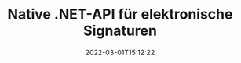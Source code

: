 ---
############################# Static ############################
layout: "product"
date: 2022-03-01T15:12:22
draft: false
#operation: 
#signaturetype: 
#fileformat: 
#productName: Java
lang: de
#productCode: java
#otherformats: 
#breadcrumb: Put  signature on  for Java
product: "Signature"
product_tag: "signature"
platform: ".NET"
platform_tag: "net"

############################# Head ############################
head_title: ".NET Digital Signature API - Elektronisches Signieren von PDF-Word-Excel-Bildern"
head_description: "C# .NET-API für digitale Signaturen, Bibliothek für elektronische Signaturen zum elektronischen Signieren von PDF-, Word-, Excel-Tabellen, PowerPoint-, Bild- und Grafikdokumentformaten."

############################# Header ############################
title: "Native .NET-API für elektronische Signaturen"
description: "Fügen Sie Dokumentenformaten digitale Signaturen hinzu und implementieren Sie gängige eSignatur-Typen (Text, Bild, QR-Code, Barcode, Stempel und Metadaten) in .NET-Anwendungen."
button:
    enable: true

############################# SubMenu ############################
submenu:
    enable: true
    
    left:
        img_alt: "GroupDocs.Signature for .NET"
        image: "https://www.groupdocs.cloud/templates/groupdocs/images/product-logos/groupdocs-signature-net.png"
        product: "GroupDocs.Signature"
        platform: ".NET"

    middle:
        button:
            # button loop
            - link: "#overview"
              text: "Überblick"

            # button loop
            - link: "#features"
              text: "Merkmale"

            # button loop
            - link: "#support"
              text: "Unterstützung"

            # button loop
            - link: "https://products.groupdocs.app/signature"
              text: "Live-Demo"

            # button loop
            - link: "https://purchase.groupdocs.com/pricing/signature/net"
              text: "Preisgestaltung"

    right:
        link_download: "https://downloads.groupdocs.com/signature"
        link_learn: "https://docs.groupdocs.com/signature/net/"
        link_buy: "https://purchase.groupdocs.com"

############################# Overview ############################
overview:
    enable: true
    content: |
      Verwenden Sie GroupDocs.Signature for .NET API, um Anwendungen in C#, ASP.NET und anderen .NET-basierten Technologien zu erstellen, mit denen Sie digitale Geschäftsdokumente wie PDF, Microsoft Word, Excel-Tabellen, PowerPoint-Präsentationen, Bilder, OpenDocument und mehr signieren können andere branchenübliche Dateiformate, ohne dass zusätzliche Software installiert werden muss. Diese Bibliothek für elektronische Signaturen ist einfach zu handhaben, und .NET-Entwickler können ihren Anwendungen problemlos erweiterte Funktionen für digitale Signaturen hinzufügen, die es Benutzern ermöglichen, elektronische Signaturen aus gängigen Dokumentformaten sicher zu signieren, zu suchen und zu überprüfen. Es unterstützt die Implementierung einer Vielzahl von Signaturtypen wie Text, Bild, Barcode, QR-Code, Formularfeld, Stempel und Metadaten.  

      Die Dokumentensignatur-API bietet Ihnen einfache und erweiterte Suchoptionen, um Ihre erforderlichen Signaturen auf einem Dokument im Handumdrehen zu finden. Die Optionen zum Anwenden von Signaturstilen, Erscheinungsbildmanagement und Anpassen von Signatureigenschaften wie Abmessungen, Schatten, Ausrichtung und mehr sind ebenfalls mit dieser funktionsreichen API zum Signieren von Dokumenten möglich.  

      GroupDocs.Signature für .NET kann in jeder Entwicklungsumgebung verwendet werden, die die .NET-Plattform unterstützt. Es ist mit allen .NET-basierten Sprachen kompatibel und unterstützt gängige Betriebssysteme (Windows, Linux, MacOS), auf denen Mono- oder .NET-Frameworks (einschließlich .NET Core) installiert werden können.
    tabs:
      enable: true
      
      ## TAB ONE ##
      tab_one:
        description: |
          Nachfolgend finden Sie eine Übersicht über GroupDocs.Signature für .NET:
      
        left:
          enable: true
          icon: "fab fa-html5"
          title: "Signaturtypen"
          content: |
            * Textsignatur
            * Bildsignatur
            * Digitale Signaturen
            * QR-Code-Signatur
            * Barcode-Signatur
            * Stempel Unterschrift
            * Metadaten-Signatur
      
      ## TAB TWO ##
      tab_two:
        description: |
          GroupDocs.Signature für .NET unterstützt das Signieren aller gängigen Dokumentformate. Mit nur wenigen Codezeilen fügen Sie Ihren .NET-Anwendungen PDF-Signaturen, Microsoft Office Word, Excel-Tabellen, Bilder, HTML, Outlook-E-Mails, OneNote, Project und Grafik-Signaturfunktionen hinzu. [Unterstützte Dokumentenformate.](https://docs.groupdocs.com/signature/net/supported-document-formats/)

        left:
          enable: true
          table:
            # table loop
            - title: "Microsoft Office"
              content: |
                * **Word:** DOC, DOCX, DOCM, DOT, DOTX, DOTM, RTF, TXT
                * **Excel:** XLS, XLSX, XLSM, XLSB, XLTM, XLT, XLTM, XLTX, XLAM, SXC, SpreadsheetML
                * **PowerPoint:** PPT, PPTX, PPS, PPSX, PPSM, POT, POTM, POTX, PPTM

        right:
          enable: true
          table:
            # table loop
            - title: "Images & Other Formats"
              content: |
                * **Bilder**: JPG, BMP, PNG, TIFF, GIF, DCM, WEBP
                * **OpenDocument**: ODT, OTT, OTS, ODS, ODP, OTP, ODG
                * **Jpeg2000**: JP2, JPF, JPX, J2K, J2C, JPM
                * **Metadateien**: EMF, WMF, CMX
                * **tragbar**: PDF
                * **Skalierbare Vektorgrafiken**: CDR, SVG
                * **Adobe Photoshop**: PSD
                * **Andere**: DJVU

      ## TAB THREE ##
      tab_three:
        description: |
          GroupDocs.Signature für .NET unterstützt folgende Betriebssysteme, Frameworks & Paketmanager:
        
        left:
          enable: true
          table:
            # table loop
            - icon: "fab fa-windows"
              title: "Betriebssysteme"
              content: |
                * Windows Desktop
                * Windows Server
                * Windows Azure
                * Linux
                * MacOS

            # table loop
            - icon: "fas fa-code"
              title: "Unterstützte Frameworks"
              content: |
                * .NET Framework 2.0 or higher
                * Mono Framework 1.2 or higher
                * .NET Standard 2.0
                * .NET Core 2.0
                * .NET Core 2.1

        right:
          enable: true
          table:
            # table loop
            - icon: "fas fa-box"
              title: "Paket-Manager"
              content: |
                * NuGet

            # table loop
            - icon: "fas fa-tools"
              title: "Entwicklungsumgebungen"
              content: |
                * Microsoft Visual Studio
                * Xamarin.Android
                * Xamarin.IOS
                * Xamarin.Mac
                * MonoDevelop

############################# Features ############################
features:
    enable: true
    title: "GroupDocs.Signature für .NET-Features"

    feature:
      # feature loop
      - icon: "fas fa-copy"
        content: "Erstellen, suchen, aktualisieren, verbergen, überprüfen und löschen Sie elektronische Signaturen aus unterstützten Dokumentformaten"

      # feature loop
      - icon: "fas fa-eye"
        content: "Geben Sie XML Advanced Electronic Signatures (XAdES) für Excel-Tabellen an"

      # feature loop
      - icon: "fas fa-bolt"
        content: "Rufen Sie Bildinhalte aus Dokumenten ab, die mit QR-Code-, BarCode- und Bildsignaturen signiert wurden"
      
      # feature loop
      - icon: "fas fa-file-powerpoint"
        content: "Legen Sie Höhe, Breite, Ränder und Ausrichtung für Text oder Bildsignatur fest und platzieren Sie sie auf einer bestimmten Seite"

      # feature loop
      - icon: "fas fa-code"
        content: "PowerPoint-Präsentationsdokumente suchen, überprüfen und digital signieren"

      # feature loop
      - icon: "fas fa-cloud"
        content: "Signieren Sie Textverarbeitungsdokumentformate mit nativen Textwasserzeichen"

      # feature loop
      - icon: "fas fa-remove-format"
        content: "Unterstützt abgerundete Ecken für rechteckige Stempelsignaturtypen"

      # feature loop
      - icon: "fas fa-comment-slash"
        content: "Wenden Sie eine Text- oder Bildsignatur auf ein bestimmtes Excel-Blatt an oder legen Sie eine elektronische Signatur für alle Blätter fest"

      # feature loop
      - icon: "fas fa-location-arrow"
        content: "Geben Sie eine bestimmte Zeilen- und Spaltennummer an, um die Text- oder Bildsignatur in der Excel-Tabelle zu platzieren"

      # feature loop
      - icon: "fas fa-border-all"
        content: "Wenden Sie Schatten auf die Textsignatur in Microsoft PowerPoint an und richten Sie Farbe, Winkel und Transparenz ein"

      # feature loop
      - icon: "fas fa-wrench"
        content: "Konfigurieren Sie Textsignaturrahmenstile und Schriftartoptionen für Excel-Tabellen"

      # feature loop
      - icon: "fas fa-columns"
        content: "Legen Sie den Bildsignaturtyp fest, z. Rund oder Quadratisch & Ränder, Schriftfarbe, Rotation konfigurieren"

      # feature loop
      - icon: "fas fa-file-word"
        content: "Wenden Sie digitale Zertifikate auf Dokumente, Tabellenkalkulationen und PDF-Dateien mit Signaturzeile an"

      # feature loop
      - icon: "fas fa-envelope"
        content: "Führen Sie Farbeinstellungen durch, wenden Sie Transparenz und Drehung auf die Textsignatur an"

      # feature loop
      - icon: "fas fa-print"
        content: "Richten Sie Helligkeits- und Graustufenoptionen ein und geben Sie den Einzug der Bildsignatur in einem Bild an"

      # feature loop
      - icon: "fas fa-file-archive"
        content: "Einbetten von benutzerdefinierten Objekten, Serialisieren sowie Verschlüsseln und Entschlüsseln von Metadaten-Signaturwerten von PDF-Dokumenten"

      # feature loop
      - icon: "fas fa-lock"
        content: "Ausblenden, Entfernen oder Anpassen der Darstellung digitaler Signaturen aus PDF-Dokumenten"

      # feature loop
      - icon: "fas fa-file-code"
        content: "Signieren Sie PDF-Dokumente mit digitalem Formularfeld und Textsignatur als Bild, Anmerkung, Aufkleber oder Wasserzeichen"
      
      # feature loop
      - icon: "fas fa-fill-drip"
        content: "Fügen Sie Textsignaturen in Formularfelder von MS Word- und PDF-Dokumenten ein"

      # feature loop
      - icon: "fas fa-file-excel"
        content: "Geben Sie beliebige Seiten von Dokumenten für die Verarbeitung der Signatur oder die erweiterte Überprüfung der elektronischen Signatur für Word-Dateien an"

      # feature loop
      - icon: "fas fa-heading"
        content: "Speichern Sie eine signierte Bilddatei in einem anderen Format und exportieren Sie eine signierte Tabelle als Bild oder mehrseitiges TIFF"

      # feature loop
      - icon: "fas fa-project-diagram"
        content: "Weisen Sie signierten Dateien Passwörter zu, ändern und entfernen Sie sie und wenden Sie eSignatur auf passwortgeschützte Dateien an"

      # feature loop
      - icon: "fas fa-cube"
        content: "eSign-Arbeitsblätter, PowerPoint-Folien, Word-Dokumente und Bilder mit benutzerdefinierten Objekten in Metadaten"

      # feature loop
      - icon: "fab fa-uncharted"
        content: "Richten Sie Signatur-Pinselstile als Vollton, Textur, linearen Verlauf und radialen Verlauf ein"

      # feature loop
      - icon: "fab fa-uncharted"
        content: "Signieren Sie Dokumente mit benutzerdefiniertem verschlüsseltem QR-Code-Text oder Daten"

      # feature loop
      - icon: "fab fa-uncharted"
        content: "Dateien im DjVu-Format als Bilddokument suchen und signieren"

      # feature loop
      - icon: "fab fa-uncharted"
        content: "Extrahieren Sie Dokumentinformationen, z. B. Seitenzahl, über die Datei-URL"

      # feature loop
      - icon: "fab fa-uncharted"
        content: "Suchen, signieren und überprüfen Sie CorelDraw-Dateien als Bilddokumente"

      # feature loop
      - icon: "fab fa-uncharted"
        content: "Bewahren Sie den Verlauf der verarbeiteten oder gelöschten Signaturinformationen auf, die in den Metadaten gespeichert sind"

      # feature loop
      - icon: "fab fa-uncharted"
        content: "Benutzerdefiniertes Datenobjekt, VCard oder E-Mail-Objekt zum QR-Code hinzufügen und verschlüsselten QR-Code in PDF-Dateien überprüfen"

    more_feature:
      # more_feature_loop
      - title: "Einfaches Hinzufügen digitaler Signaturen"
        content: |
          Mit GroupDocs.Signature for .NET API können Sie verschiedene Arten von Signaturen zu unterstützten Dateiformaten hinzufügen. Die Signaturtypen wie Text, Bild, Digital, Stempel, QR-Code, Barcode und Metadaten können mit GroupDocs.Signature für .NET angewendet werden. Das folgende Codebeispiel zeigt, wie eine Textsignatur auf ein PDF-Dokument angewendet wird:

          ```cs
          using (Signature signature = new Signature("D:\\sample.pdf"))
          {
          TextSignOptions options = new TextSignOptions("John Smith")
          {
          // Textfarbe einstellen
          ForeColor = Color.Red
          };
          // Unterschreiben Sie das Dokument, um es zu archivieren
          signature.Sign("D:\\signed.pdf", options);
          }
          ```

      # more_feature_loop
      - title: "Unterstützte Barcode-Signaturtypen"
        content: |
          Unsere Signaturmanipulations-API bietet Ihnen Funktionen zum Anwenden von Barcode-Signaturen auf unterstützte Dokumentformate. GroupDocs.Signature für .NET unterstützt verschiedene Barcode-Typen wie Code128, Code39Extended, Code39Standard, EAN14, EAN8, ITF14, UPCA und UPCE. Ein statisches Objekt namens „AllTypes“ wird ebenfalls bereitgestellt, um alle registrierten Barcode-Typen zu unterstützen.

      # more_feature_loop
      - title: "Suchen Sie nach Signaturen und Zertifikaten"
        content: |
          GroupDocs.Signature for .NET API ermöglicht Ihnen die Suche nach digitalen Zertifikaten in Word-Dokumenten, Excel-Tabellen und PDF-Dateien. Sie können auch alle im System registrierten digitalen Zertifikate abrufen. Metadaten-Signaturen können auch in Word-Dokumenten, Excel-Tabellen, Bildern und PDF-Dateien mit GroupDocs.Signature for .NET API gesucht werden.  

          Über GroupDocs.Signature for .NET API können Sie QR-Code- und Barcode-Signaturen in allen Dokumenten, Präsentationen, Tabellenkalkulationen, Bildern sowie PDF-Dateien suchen und den Suchfortschritt abrufen. Sie können auch benutzerdefinierte Datenobjekte aus mit QR-Code-Signatur signierten Dokumenten suchen.

      # more_feature_loop
      - title: "Erweiterte Suchoptionen für Barcode"
        content: |
          Sie können Ihren erforderlichen Barcode über GroupDocs.Signature for.NET API sehr einfach suchen und finden, da unsere Signatur-API erweiterte Suchoptionen bietet. Diese ermöglichen es Ihnen, Barcodes auf einer bestimmten Seite zu suchen, ein Dokument zu durchsuchen, verschiedene zu durchsuchende Seiten anzugeben (erste, letzte, gerade, ungerade), nach Barcodes mit einem bestimmten Codierungstyp zu suchen, Barcodes basierend auf einer bestimmten Textzeichenfolge zu suchen oder Barcodes zu suchen basierend auf einer Zeichenfolge mit der Option „enthält“.

############################# Support ############################
support:
    enable: true

############################# Solutions ############################
solutions:
    enable: true
    title: "GroupDocs.Signature bietet APIs zum Signieren von Dokumenten für andere beliebte Entwicklungsumgebungen"

    solution:
        # solution loop
        - img_alt: "GroupDocs.Signature for Java"
          image: "https://www.groupdocs.cloud/templates/groupdocs/images/product-logos/groupdocs-signature-java.png"
          product: "GroupDocs.Signature"
          platform: "Java"
          link: "/signature/java/"

############################# Back to top ###############################
back_to_top:
  enable: true
---